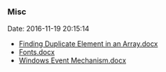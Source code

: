 <!--
title: Misc
date: 2016-11-19 20:15:14
tags:
- Windows
-->
### Misc
Date: 2016-11-19 20:15:14

* [Finding Duplicate Element in an Array.docx](https://github.com/zhuzhigao/PersonalMaterials/raw/master/Others/Finding%20Duplicate%20Element%20in%20an%20Array.docx)
* [Fonts.docx](https://github.com/zhuzhigao/PersonalMaterials/raw/master/Others/Fonts.docx)
* [Windows Event Mechanism.docx](https://github.com/zhuzhigao/PersonalMaterials/raw/master/Others/Windows%20Event%20Mechanism.docx)
<!-- more -->
